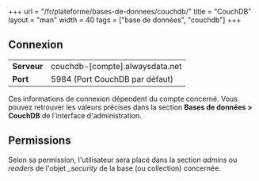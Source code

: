 +++
url = "/fr/plateforme/bases-de-donnees/couchdb/"
title = "CouchDB"
layout = "man"
width = 40
tags = ["base de données", "couchdb"]
+++

## Connexion

|                   |                                   |
|-------------------|-----------------------------------|
| **Serveur**       | couchdb-[compte].alwaysdata.net   |
| **Port**          | 5984 (Port CouchDB par défaut)    |

Ces informations de connexion dépendent du compte concerné. Vous pouvez retrouver les valeurs précises dans la section **Bases de données > CouchDB** de l'interface d'administration.

## Permissions

Selon sa permission, l'utilisateur sera placé dans la section *admins* ou *readers* de l'objet *_security* de la base (ou collection) concernée.
